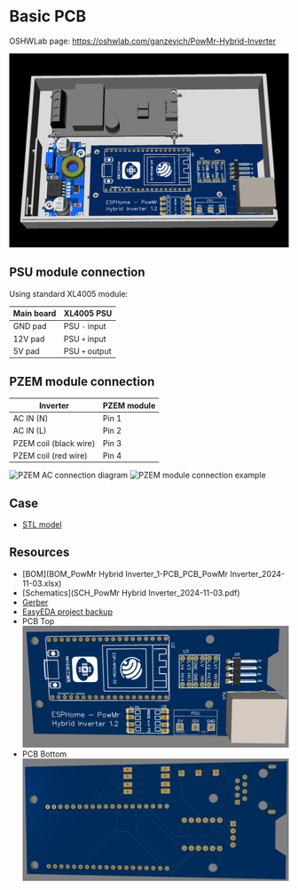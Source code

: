 # Basic PCB

OSHWLab page: https://oshwlab.com/ganzevich/PowMr-Hybrid-Inverter

![Assembled in case bottom](assembled_case_b.png)

## PSU module connection
Using standard XL4005 module:

| Main board | XL4005 PSU        |
|------------|-------------------|
| GND pad    | PSU  ` - ` input  |
| 12V pad    | PSU `+` input     |
| 5V pad     | PSU  `+`  output  |

## PZEM module connection

| Inverter               | PZEM module |
|------------------------|-------------|
| AC IN (N)              | Pin 1       |
| AC IN (L)              | Pin 2       |
| PZEM coil (black wire) | Pin 3       |
| PZEM coil (red wire)   | Pin 4       |  

<img src="photos/pzem_ac_connection.jpeg" alt="PZEM AC connection diagram" width="600" height="auto">
<img src="photos/pzem_installation_example.jpeg" alt="PZEM module connection example" width="600" height="auto">

## Case
- [STL model](3DShell_1-PCB_PCB_PowMr_Inverter.zip)

## Resources
- [BOM](BOM_PowMr Hybrid Inverter_1-PCB_PCB_PowMr Inverter_2024-11-03.xlsx)
- [Schematics](SCH_PowMr Hybrid Inverter_2024-11-03.pdf)
- [Gerber](Gerber_1-PCB_PCB_PowMr_Inverter_2024-11-03)
- [EasyEDA project backup](ProPrj_PowMr-Hybrid-Inverter_2024-11-03.epro)
- PCB Top 
![PCB Top layer](pcb_top.png)
- PCB Bottom
![PCB Bottom layer](pcb_bottom.png)
